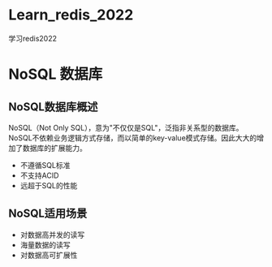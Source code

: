# Learn_redis_2022
学习redis2022

# NoSQL 数据库
## NoSQL数据库概述
NoSQL（Not Only SQL），意为"不仅仅是SQL"，泛指非关系型的数据库。  
NoSQL不依赖业务逻辑方式存储，而以简单的key-value模式存储。因此大大的增加了数据库的扩展能力。  
- 不遵循SQL标准
- 不支持ACID
- 远超于SQL的性能

## NoSQL适用场景
- 对数据高并发的读写
- 海量数据的读写
- 对数据高可扩展性
